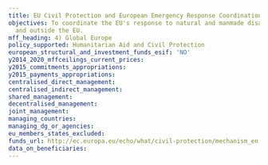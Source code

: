 ```yaml
---
title: EU Civil Protection and European Emergency Response Coordination Centre
objectives: To coordinate the EU's response to natural and manmade disasters within
  and outside the EU.
mff_heading: 4) Global Europe
policy_supported: Humanitarian Aid and Civil Protection
european_structural_and_investment_funds_esif: 'NO'
y2014_2020_mffceilings_current_prices: 
y2015_commitments_appropriations: 
y2015_payments_appropriations: 
centralised_direct_management: 
centralised_indirect_management: 
shared_management: 
decentralised_management: 
joint_management: 
managing_countries: 
managing_dg_or_agencies: 
eu_members_states_excluded: 
funds_url: http://ec.europa.eu/echo/what/civil-protection/mechanism_en
data_on_beneficiaries: 
---
```

